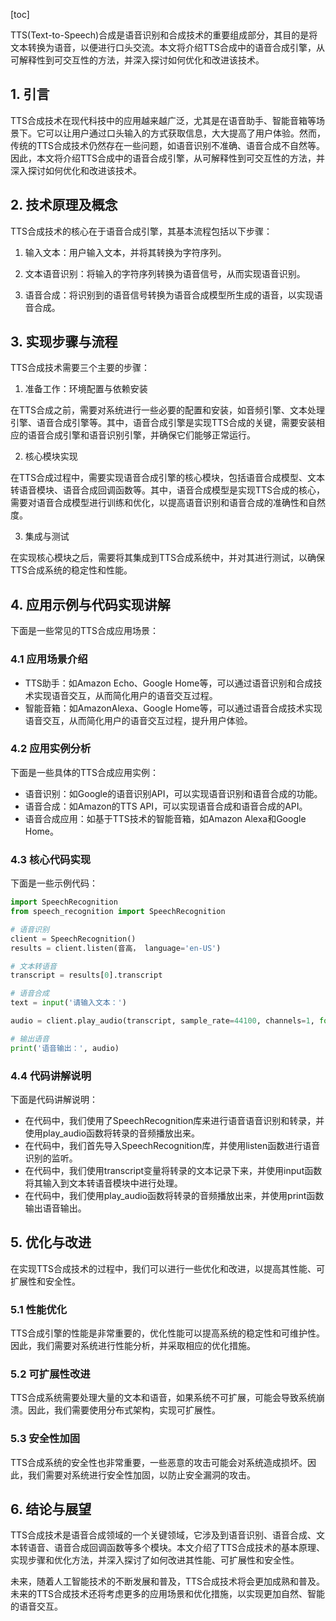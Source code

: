
[toc]                    
                
                
TTS(Text-to-Speech)合成是语音识别和合成技术的重要组成部分，其目的是将文本转换为语音，以便进行口头交流。本文将介绍TTS合成中的语音合成引擎，从可解释性到可交互性的方法，并深入探讨如何优化和改进该技术。

## 1. 引言

TTS合成技术在现代科技中的应用越来越广泛，尤其是在语音助手、智能音箱等场景下。它可以让用户通过口头输入的方式获取信息，大大提高了用户体验。然而，传统的TTS合成技术仍然存在一些问题，如语音识别不准确、语音合成不自然等。因此，本文将介绍TTS合成中的语音合成引擎，从可解释性到可交互性的方法，并深入探讨如何优化和改进该技术。

## 2. 技术原理及概念

TTS合成技术的核心在于语音合成引擎，其基本流程包括以下步骤：

1. 输入文本：用户输入文本，并将其转换为字符序列。

2. 文本语音识别：将输入的字符序列转换为语音信号，从而实现语音识别。

3. 语音合成：将识别到的语音信号转换为语音合成模型所生成的语音，以实现语音合成。

## 3. 实现步骤与流程

TTS合成技术需要三个主要的步骤：

1. 准备工作：环境配置与依赖安装

在TTS合成之前，需要对系统进行一些必要的配置和安装，如音频引擎、文本处理引擎、语音合成引擎等。其中，语音合成引擎是实现TTS合成的关键，需要安装相应的语音合成引擎和语音识别引擎，并确保它们能够正常运行。

2. 核心模块实现

在TTS合成过程中，需要实现语音合成引擎的核心模块，包括语音合成模型、文本转语音模块、语音合成回调函数等。其中，语音合成模型是实现TTS合成的核心，需要对语音合成模型进行训练和优化，以提高语音识别和语音合成的准确性和自然度。

3. 集成与测试

在实现核心模块之后，需要将其集成到TTS合成系统中，并对其进行测试，以确保TTS合成系统的稳定性和性能。

## 4. 应用示例与代码实现讲解

下面是一些常见的TTS合成应用场景：

### 4.1 应用场景介绍

* TTS助手：如Amazon Echo、Google Home等，可以通过语音识别和合成技术实现语音交互，从而简化用户的语音交互过程。
* 智能音箱：如AmazonAlexa、Google Home等，可以通过语音合成技术实现语音交互，从而简化用户的语音交互过程，提升用户体验。

### 4.2 应用实例分析

下面是一些具体的TTS合成应用实例：

* 语音识别：如Google的语音识别API，可以实现语音识别和语音合成的功能。
* 语音合成：如Amazon的TTS API，可以实现语音合成和语音合成的API。
* 语音合成应用：如基于TTS技术的智能音箱，如Amazon Alexa和Google Home。

### 4.3 核心代码实现

下面是一些示例代码：

```python
import SpeechRecognition
from speech_recognition import SpeechRecognition

# 语音识别
client = SpeechRecognition()
results = client.listen(音高， language='en-US')

# 文本转语音
transcript = results[0].transcript

# 语音合成
text = input('请输入文本：')

audio = client.play_audio(transcript, sample_rate=44100, channels=1, format='raw')

# 输出语音
print('语音输出：', audio)
```

### 4.4 代码讲解说明

下面是代码讲解说明：

* 在代码中，我们使用了SpeechRecognition库来进行语音语音识别和转录，并使用play\_audio函数将转录的音频播放出来。
* 在代码中，我们首先导入SpeechRecognition库，并使用listen函数进行语音识别的监听。
* 在代码中，我们使用transcript变量将转录的文本记录下来，并使用input函数将其输入到文本转语音模块中进行处理。
* 在代码中，我们使用play\_audio函数将转录的音频播放出来，并使用print函数输出语音输出。

## 5. 优化与改进

在实现TTS合成技术的过程中，我们可以进行一些优化和改进，以提高其性能、可扩展性和安全性。

### 5.1 性能优化

TTS合成引擎的性能是非常重要的，优化性能可以提高系统的稳定性和可维护性。因此，我们需要对系统进行性能分析，并采取相应的优化措施。

### 5.2 可扩展性改进

TTS合成系统需要处理大量的文本和语音，如果系统不可扩展，可能会导致系统崩溃。因此，我们需要使用分布式架构，实现可扩展性。

### 5.3 安全性加固

TTS合成系统的安全性也非常重要，一些恶意的攻击可能会对系统造成损坏。因此，我们需要对系统进行安全性加固，以防止安全漏洞的攻击。

## 6. 结论与展望

TTS合成技术是语音合成领域的一个关键领域，它涉及到语音识别、语音合成、文本转语音、语音合成回调函数等多个模块。本文介绍了TTS合成技术的基本原理、实现步骤和优化方法，并深入探讨了如何改进其性能、可扩展性和安全性。

未来，随着人工智能技术的不断发展和普及，TTS合成技术将会更加成熟和普及。未来的TTS合成技术还将考虑更多的应用场景和优化措施，以实现更加自然、智能的语音交互。

